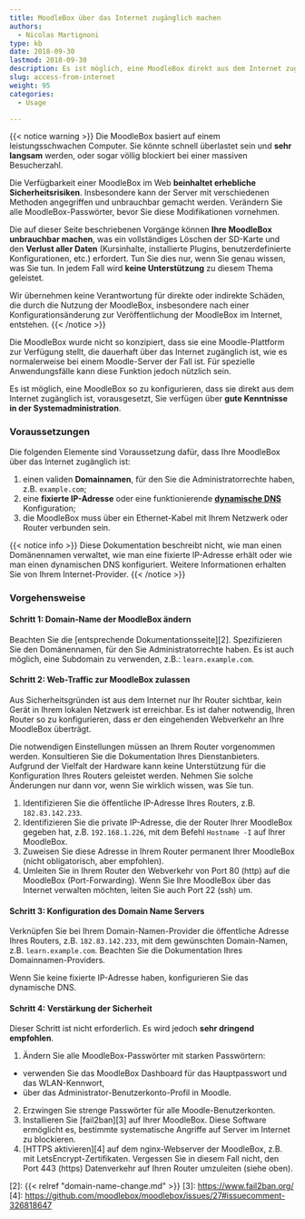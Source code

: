 ```yaml
---
title: MoodleBox über das Internet zugänglich machen
authors:
  - Nicolas Martignoni
type: kb
date: 2018-09-30
lastmod: 2018-09-30
description: Es ist möglich, eine MoodleBox direkt aus dem Internet zugänglich zu machen. In diesem Handbuch wird erklärt, wie dies zu bewerkstelligen ist.
slug: access-from-internet
weight: 95
categories:
  - Usage

---
```

{{< notice warning >}}
Die MoodleBox basiert auf einem leistungsschwachen Computer. Sie könnte schnell überlastet sein und __sehr langsam__ werden, oder sogar völlig blockiert bei einer massiven Besucherzahl.

Die Verfügbarkeit einer MoodleBox im Web __beinhaltet erhebliche Sicherheitsrisiken__. Insbesondere kann der Server mit verschiedenen Methoden angegriffen und unbrauchbar gemacht werden. Verändern Sie alle MoodleBox-Passwörter, bevor Sie diese Modifikationen vornehmen.

Die auf dieser Seite beschriebenen Vorgänge können __Ihre MoodleBox unbrauchbar machen__, was ein vollständiges Löschen der SD-Karte und den __Verlust aller Daten__ (Kursinhalte, installierte Plugins, benutzerdefinierte Konfigurationen, etc.) erfordert. Tun Sie dies nur, wenn Sie genau wissen, was Sie tun. In jedem Fall wird __keine Unterstützung__ zu diesem Thema geleistet.

Wir übernehmen keine Verantwortung für direkte oder indirekte Schäden, die durch die Nutzung der MoodleBox, insbesondere nach einer Konfigurationsänderung zur Veröffentlichung der MoodleBox im Internet, entstehen.
{{< /notice >}}

Die MoodleBox wurde nicht so konzipiert, dass sie eine Moodle-Plattform zur Verfügung stellt, die dauerhaft über das Internet zugänglich ist, wie es normalerweise bei einem Moodle-Server der Fall ist. Für spezielle Anwendungsfälle kann diese Funktion jedoch nützlich sein.

Es ist möglich, eine MoodleBox so zu konfigurieren, dass sie direkt aus dem Internet zugänglich ist, vorausgesetzt, Sie verfügen über __gute Kenntnisse in der Systemadministration__.

### Voraussetzungen

Die folgenden Elemente sind Voraussetzung dafür, dass Ihre MoodleBox über das Internet zugänglich ist:

1. einen validen __Domainnamen__, für den Sie die Administratorrechte haben, z.B. `example.com`;
1. eine __fixierte IP-Adresse__ oder eine funktionierende __[dynamische DNS][1]__ Konfiguration;
1. die MoodleBox muss über ein Ethernet-Kabel mit Ihrem Netzwerk oder Router verbunden sein.

{{< notice info >}}
Diese Dokumentation beschreibt nicht, wie man einen Domänennamen verwaltet, wie man eine fixierte IP-Adresse erhält oder wie man einen dynamischen DNS konfiguriert. Weitere Informationen erhalten Sie von Ihrem Internet-Provider.
{{< /notice >}}

### Vorgehensweise

#### Schritt 1: Domain-Name der MoodleBox ändern

Beachten Sie die [entsprechende Dokumentationsseite][2]. Spezifizieren Sie den Domänennamen, für den Sie Administratorrechte haben. Es ist auch möglich, eine Subdomain zu verwenden, z.B.: `learn.example.com`.

#### Schritt 2: Web-Traffic zur MoodleBox zulassen

Aus Sicherheitsgründen ist aus dem Internet nur Ihr Router sichtbar, kein Gerät in Ihrem lokalen Netzwerk ist erreichbar. Es ist daher notwendig, Ihren Router so zu konfigurieren, dass er den eingehenden Webverkehr an Ihre MoodleBox überträgt.

Die notwendigen Einstellungen müssen an Ihrem Router vorgenommen werden. Konsultieren Sie die Dokumentation Ihres Dienstanbieters. Aufgrund der Vielfalt der Hardware kann keine Unterstützung für die Konfiguration Ihres Routers geleistet werden. Nehmen Sie solche Änderungen nur dann vor, wenn Sie wirklich wissen, was Sie tun.

1. Identifizieren Sie die öffentliche IP-Adresse Ihres Routers, z.B. `182.83.142.233`.
1. Identifizieren Sie die private IP-Adresse, die der Router Ihrer MoodleBox gegeben hat, z.B. `192.168.1.226`, mit dem Befehl `Hostname -I` auf Ihrer MoodleBox.
1. Zuweisen Sie diese Adresse in Ihrem Router permanent Ihrer MoodleBox (nicht obligatorisch, aber empfohlen).
1. Umleiten Sie in Ihrem Router den Webverkehr von Port 80 (http) auf die MoodleBox (Port-Forwarding). Wenn Sie Ihre MoodleBox über das Internet verwalten möchten, leiten Sie auch Port 22 (ssh) um.

#### Schritt 3: Konfiguration des Domain Name Servers

Verknüpfen Sie bei Ihrem Domain-Namen-Provider die öffentliche Adresse Ihres Routers, z.B. `182.83.142.233`, mit dem gewünschten Domain-Namen, z.B. `learn.example.com`. Beachten Sie die Dokumentation Ihres Domainnamen-Providers.

Wenn Sie keine fixierte IP-Adresse haben, konfigurieren Sie das dynamische DNS.

#### Schritt 4: Verstärkung der Sicherheit

Dieser Schritt ist nicht erforderlich. Es wird jedoch __sehr dringend empfohlen__.

1. Ändern Sie alle MoodleBox-Passwörter mit starken Passwörtern:
  - verwenden Sie das MoodleBox Dashboard für das Hauptpasswort und das WLAN-Kennwort,
  - über das Administrator-Benutzerkonto-Profil in Moodle.
2. Erzwingen Sie strenge Passwörter für alle Moodle-Benutzerkonten.
3. Installieren Sie [fail2ban][3] auf Ihrer MoodleBox. Diese Software ermöglicht es, bestimmte systematische Angriffe auf Server im Internet zu blockieren.
4. [HTTPS aktivieren][4] auf dem nginx-Webserver der MoodleBox, z.B. mit LetsEncrypt-Zertifikaten. Vergessen Sie in diesem Fall nicht, den Port 443 (https) Datenverkehr auf Ihren Router umzuleiten (siehe oben).

 [1]: https://en.wikipedia.org/wiki/Dynamic_DNS
 [2]: {{< relref "domain-name-change.md" >}}
 [3]: https://www.fail2ban.org/
 [4]: https://github.com/moodlebox/moodlebox/issues/27#issuecomment-326818647
